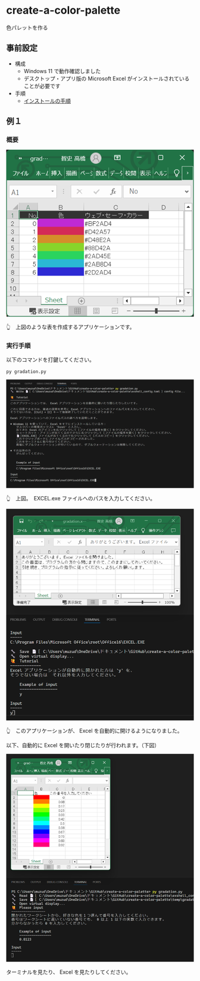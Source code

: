 # create-a-color-palette

色パレットを作る


## 事前設定

* 構成
    * Windows 11 で動作確認しました
    * デスクトップ・アプリ版の Microsoft Excel がインストールされていることが必要です
* 手順
    * [インストールの手順](./docs/how_to_install.py)


## 例１

### 概要

![成果物](./docs/img/202502__pg__01-2238--upper-case.png)  

👆　上図のような表を作成するアプリケーションです。  


### 実行手順

以下のコマンドを打鍵してください。  

```shell
py gradation.py
```

![エクセルのパスを入力](./docs/img/202502__pg__01-2259--excel-path.png)  

👆　上図。　EXCEL.exe ファイルへのパスを入力してください。  

![コンフィグ設定](./docs/img/202502__pg__01-2303--config-setup.png)  

👆　このアプリケーションが、 Excel を自動的に開けるようになりました。  

以下、自動的に Excel を開いたり閉じたりが行われます。（下図）  

![途中](./docs/img/202502__pg__01-2247--select-hue.png)  

ターミナルを見たり、 Excel を見たりしてください。  
